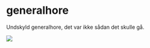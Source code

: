 # generalhore
Undskyld generalhore, det var ikke sådan det skulle gå.

![](http://i.imgur.com/sr7idrr.jpg)
